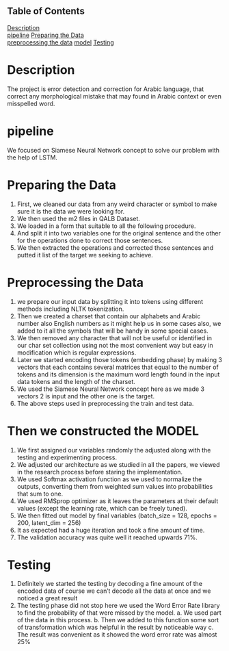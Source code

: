 ## Table of Contents  
[Description](#description)  
[pipeline](#pipeline)
[Preparing the Data](#preparing-the-data)  
[preprocessing the data](#preprocessing-the-data)
[model](#then-we-constructed-the-model)
[Testing](#testing)
# Description 
The project is error detection and correction for Arabic language, that correct any morphological mistake that may found in Arabic context or even misspelled word.
# pipeline
We focused on Siamese Neural Network concept to solve our problem with the help of LSTM. 
# Preparing the Data
1.	First, we cleaned our data from any weird character or symbol to make sure it is the data we were looking for.
2.	We then used the m2 files in QALB Dataset.
3.	We loaded in a form that suitable to all the following procedure.
4.	And split it into two variables one for the original sentence and the other for the operations done to correct those sentences.
5.	We then extracted the operations and corrected those sentences and putted it list of the target we seeking to achieve.
# Preprocessing the Data
1.	we prepare our input data by splitting it into tokens using different methods including NLTK tokenization.
2.	Then we created a charset that contain our alphabets and Arabic number also English numbers as it might help us in some cases also, we added to it all the symbols that will be handy in some special cases. 
3.	We then removed any character that will not be useful or identified in our char set collection using not the most convenient way but easy in modification which is regular expressions. 
4.	Later we started encoding those tokens (embedding phase) by making 3 vectors that each contains several matrices that equal to the number of tokens and its dimension is the maximum word length found in the input data tokens and the length of the charset. 
5.	We used the Siamese Neural Network concept here as we made 3 vectors 2 is input and the other one is the target.
6.	The above steps used in preprocessing the train and test data.
# Then we constructed the MODEL
1.	We first assigned our variables randomly the adjusted along with the testing and experimenting process. 
2.	We adjusted our architecture as we studied in all the papers, we viewed in the research process before staring the implementation. 
3.	We used Softmax activation function as we used to normalize the outputs, converting them from weighted sum values into probabilities that sum to one.
4.	We used RMSprop optimizer as it leaves the parameters at their default values (except the learning rate, which can be freely tuned).
5.	We then fitted out model by final variables (batch_size = 128, epochs = 200, latent_dim = 256)
6.	It as expected had a huge iteration and took a fine amount of time. 
7.	The validation accuracy was quite well it reached upwards 71%.
# Testing
1.	Definitely we started the testing by decoding a fine amount of the encoded data of course we can’t decode all the data at once and we noticed a great result 
2.	The testing phase did not stop here we used the Word Error Rate library to find the probability of that were missed by the model. 
a.	We used part of the data in this process. 
b.	Then we added to this function some sort of transformation which was helpful in the result by noticeable way 
c.	The result was convenient as it showed the word error rate was almost 25% 
